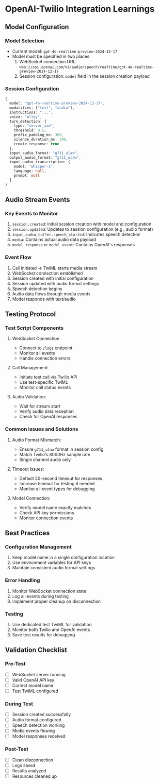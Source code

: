 # OpenAI-Twilio Integration Learnings

## Model Configuration

### Model Selection
- Current model: `gpt-4o-realtime-preview-2024-12-17`
- Model must be specified in two places:
  1. WebSocket connection URL: `wss://api.openai.com/v1/audio/speech/realtime/gpt-4o-realtime-preview-2024-12-17`
  2. Session configuration: `model` field in the session creation payload

### Session Configuration
```typescript
{
  model: "gpt-4o-realtime-preview-2024-12-17",
  modalities: ["text", "audio"],
  instructions: "...",
  voice: "alloy",
  turn_detection: {
    type: "server_vad",
    threshold: 0.5,
    prefix_padding_ms: 300,
    silence_duration_ms: 200,
    create_response: true
  },
  input_audio_format: "g711_ulaw",
  output_audio_format: "g711_ulaw",
  input_audio_transcription: {
    model: "whisper-1",
    language: null,
    prompt: null
  }
}
```

## Audio Stream Events

### Key Events to Monitor
1. `session.created`: Initial session creation with model and configuration
2. `session.updated`: Updates to session configuration (e.g., audio format)
3. `input_audio_buffer.speech_started`: Indicates speech detection
4. `media`: Contains actual audio data payload
5. `model_response` or `model_event`: Contains OpenAI's responses

### Event Flow
1. Call initiated → TwiML starts media stream
2. WebSocket connection established
3. Session created with initial configuration
4. Session updated with audio format settings
5. Speech detection begins
6. Audio data flows through media events
7. Model responds with text/audio

## Testing Protocol

### Test Script Components
1. WebSocket Connection:
   - Connect to `/logs` endpoint
   - Monitor all events
   - Handle connection errors

2. Call Management:
   - Initiate test call via Twilio API
   - Use test-specific TwiML
   - Monitor call status events

3. Audio Validation:
   - Wait for stream start
   - Verify audio data reception
   - Check for OpenAI responses

### Common Issues and Solutions
1. Audio Format Mismatch:
   - Ensure `g711_ulaw` format in session config
   - Match Twilio's 8000Hz sample rate
   - Single channel audio only

2. Timeout Issues:
   - Default 30-second timeout for responses
   - Increase timeout for testing if needed
   - Monitor all event types for debugging

3. Model Connection:
   - Verify model name exactly matches
   - Check API key permissions
   - Monitor connection events

## Best Practices

### Configuration Management
1. Keep model name in a single configuration location
2. Use environment variables for API keys
3. Maintain consistent audio format settings

### Error Handling
1. Monitor WebSocket connection state
2. Log all events during testing
3. Implement proper cleanup on disconnection

### Testing
1. Use dedicated test TwiML for validation
2. Monitor both Twilio and OpenAI events
3. Save test results for debugging

## Validation Checklist

### Pre-Test
- [ ] WebSocket server running
- [ ] Valid OpenAI API key
- [ ] Correct model name
- [ ] Test TwiML configured

### During Test
- [ ] Session created successfully
- [ ] Audio format configured
- [ ] Speech detection working
- [ ] Media events flowing
- [ ] Model responses received

### Post-Test
- [ ] Clean disconnection
- [ ] Logs saved
- [ ] Results analyzed
- [ ] Resources cleaned up
